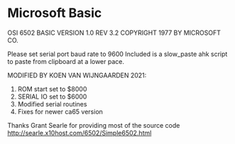 # Microsoft Basic

OSI 6502 BASIC VERSION 1.0 REV 3.2
COPYRIGHT 1977 BY MICROSOFT CO.

Please set serial port baud rate to 9600
Included is a slow_paste ahk script to paste from clipboard at a lower pace.

MODIFIED BY KOEN VAN WIJNGAARDEN 2021:
1. ROM start set to $8000
2. SERIAL IO set to $6000
3. Modified serial routines
4. Fixes for newer ca65 version

Thanks Grant Searle for providing most of the source code
http://searle.x10host.com/6502/Simple6502.html